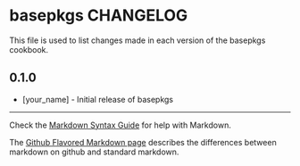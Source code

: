 basepkgs CHANGELOG
==================

This file is used to list changes made in each version of the basepkgs cookbook.

0.1.0
-----
- [your_name] - Initial release of basepkgs

- - -
Check the [Markdown Syntax Guide](http://daringfireball.net/projects/markdown/syntax) for help with Markdown.

The [Github Flavored Markdown page](http://github.github.com/github-flavored-markdown/) describes the differences between markdown on github and standard markdown.
